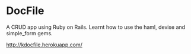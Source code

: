 # DocFile

A CRUD app using Ruby on Rails. Learnt how to use the haml, devise and simple_form gems. 

http://kdocfile.herokuapp.com/
